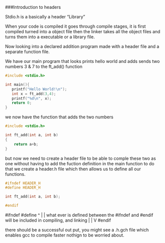 ###Introduction to headers

Stdio.h is a basically a header “Library”

When your code is compiled it goes through compile stages, it is first compiled turned into a object file then the linker 
takes all the object files and turns them into a executable or a library file. 

Now looking into a declared addition program made with a header file and a separate function file. 

We have our main program that looks prints hello world and adds sends two numbers 3 & 7 to the ft_add() function

``` c
#include <stdio.h>

int main(){
   printf("Hello World!\n");
   int x = ft_add(3,4);
   printf("%d\n", x);
   return 0;
}
```
we now have the function that adds the two numbers

```c
#include <stdio.h>

int ft_add(int a, int b)
{
	return a+b;
}
```

but now we need to create a header file to be able to comple these two as one without having to add the fuction definition in the main function
to do that we create a header.h file which then allows us to define all our functions. 

```c
#ifndef HEADER_H
#define HEADER_H

int ft_add(int a, int b);

#endif
```

#ifndef <name of header file>
#define <name of header file>
^
|
|
what ever is defined between the #ifndef and #endif will be included in compiling, and linking
|
|
V
#endif

there should be a successful out put, you might see a .h.gch file which enables gcc to compile faster nothign to be worried about. 
